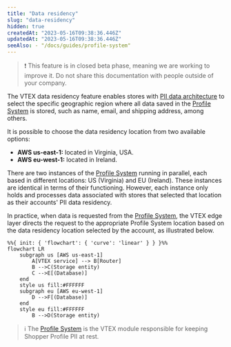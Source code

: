 ```yaml
---
title: "Data residency"
slug: "data-residency"
hidden: true
createdAt: "2023-05-16T09:38:36.446Z"
updatedAt: "2023-05-16T09:38:36.446Z"
seeAlso: - "/docs/guides/profile-system"
---
```


>❗ This feature is in closed beta phase, meaning we are working to improve it. Do not share this documentation with people outside of your company.

The VTEX data residency feature enables stores with [PII data architecture](https://developers.vtex.com/docs/guides/pii-data-architecture) to select the specific geographic region where all data saved in the [Profile System](https://developers.vtex.com/docs/guides/profile-system) is stored, such as name, email, and shipping address, among others.

It is possible to choose the data residency location from two available options:

- **AWS us-east-1:** located in Virginia, USA.
- **AWS eu-west-1:** located in Ireland.

There are two instances of the [Profile System](https://developers.vtex.com/docs/guides/profile-system) running in parallel, each based in different locations: US (Virginia) and EU (Ireland). These instances are identical in terms of their functioning. However, each instance only holds and processes data associated with stores that selected that location as their accounts' PII data residency.

In practice, when data is requested from the [Profile System](https://developers.vtex.com/docs/guides/profile-system), the VTEX edge layer directs the request to the appropriate Profile System location based on the data residency location selected by the account, as illustrated below.

```mermaid
%%{ init: { 'flowchart': { 'curve': 'linear' } } }%%
flowchart LR
    subgraph us [AWS us-east-1]
        A[VTEX service] --> B[Router]
        B -->C(Storage entity)
        C -->E[(Database)]
    end
    style us fill:#FFFFFF
    subgraph eu [AWS eu-west-1]
        D -->F[(Database)]
    end
    style eu fill:#FFFFFF
        B -->D(Storage entity)
```

>ℹ️ The [Profile System](https://developers.vtex.com/docs/guides/profile-system) is the VTEX module responsible for keeping Shopper Profile PII at rest.
